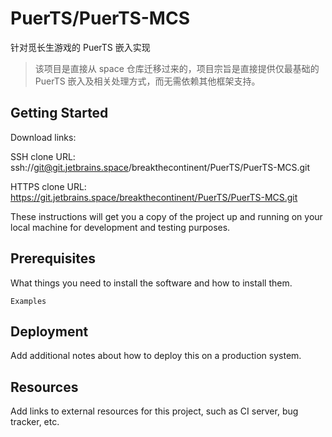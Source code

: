 # PuerTS/PuerTS-MCS

针对觅长生游戏的 PuerTS 嵌入实现

> 该项目是直接从 space 仓库迁移过来的，项目宗旨是直接提供仅最基础的 PuerTS 嵌入及相关处理方式，而无需依赖其他框架支持。

## Getting Started

Download links:

SSH clone URL: ssh://git@git.jetbrains.space/breakthecontinent/PuerTS/PuerTS-MCS.git

HTTPS clone URL: https://git.jetbrains.space/breakthecontinent/PuerTS/PuerTS-MCS.git


These instructions will get you a copy of the project up and running on your local machine for development and testing purposes.

## Prerequisites

What things you need to install the software and how to install them.

```
Examples
```

## Deployment

Add additional notes about how to deploy this on a production system.

## Resources

Add links to external resources for this project, such as CI server, bug tracker, etc.
